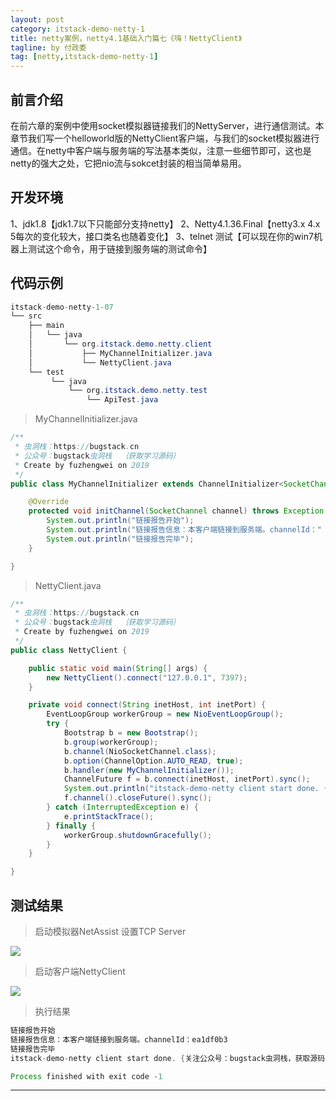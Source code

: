 ```yaml
---
layout: post
category: itstack-demo-netty-1
title: netty案例，netty4.1基础入门篇七《嗨！NettyClient》
tagline: by 付政委
tag: [netty,itstack-demo-netty-1]
---
```


## 前言介绍
在前六章的案例中使用socket模拟器链接我们的NettyServer，进行通信测试。本章节我们写一个helloworld版的NettyClient客户端，与我们的socket模拟器进行通信。在netty中客户端与服务端的写法基本类似，注意一些细节即可，这也是netty的强大之处，它把nio流与sokcet封装的相当简单易用。
## 开发环境
1、jdk1.8【jdk1.7以下只能部分支持netty】
2、Netty4.1.36.Final【netty3.x 4.x 5每次的变化较大，接口类名也随着变化】
3、telnet 测试【可以现在你的win7机器上测试这个命令，用于链接到服务端的测试命令】
## 代码示例
```java
itstack-demo-netty-1-07
└── src
    ├── main
    │   └── java
    │       └── org.itstack.demo.netty.client
    │           ├── MyChannelInitializer.java
    │           └── NettyClient.java
    └── test
         └── java
             └── org.itstack.demo.netty.test
                 └── ApiTest.java
```
>MyChannelInitializer.java

```java
/**
 * 虫洞栈：https://bugstack.cn
 * 公众号：bugstack虫洞栈  ｛获取学习源码｝
 * Create by fuzhengwei on 2019
 */
public class MyChannelInitializer extends ChannelInitializer<SocketChannel> {

    @Override
    protected void initChannel(SocketChannel channel) throws Exception {
        System.out.println("链接报告开始");
        System.out.println("链接报告信息：本客户端链接到服务端。channelId：" + channel.id());
        System.out.println("链接报告完毕");
    }

}
```
>NettyClient.java

```java
/**
 * 虫洞栈：https://bugstack.cn
 * 公众号：bugstack虫洞栈  ｛获取学习源码｝
 * Create by fuzhengwei on 2019
 */
public class NettyClient {

    public static void main(String[] args) {
        new NettyClient().connect("127.0.0.1", 7397);
    }

    private void connect(String inetHost, int inetPort) {
        EventLoopGroup workerGroup = new NioEventLoopGroup();
        try {
            Bootstrap b = new Bootstrap();
            b.group(workerGroup);
            b.channel(NioSocketChannel.class);
            b.option(ChannelOption.AUTO_READ, true);
            b.handler(new MyChannelInitializer());
            ChannelFuture f = b.connect(inetHost, inetPort).sync();
            System.out.println("itstack-demo-netty client start done. {关注公众号：bugstack虫洞栈，获取源码}");
            f.channel().closeFuture().sync();
        } catch (InterruptedException e) {
            e.printStackTrace();
        } finally {
            workerGroup.shutdownGracefully();
        }
    }

}
```
## 测试结果
>启动模拟器NetAssist 设置TCP Server

![](https://bugstack.cn/wp-content/uploads/2019/08/netty-1-07-1.png)

>启动客户端NettyClient

![](https://bugstack.cn/wp-content/uploads/2019/08/netty-1-07-2.png)

>执行结果

```java
链接报告开始
链接报告信息：本客户端链接到服务端。channelId：ea1df0b3
链接报告完毕
itstack-demo-netty client start done. {关注公众号：bugstack虫洞栈，获取源码}

Process finished with exit code -1
```

------------

